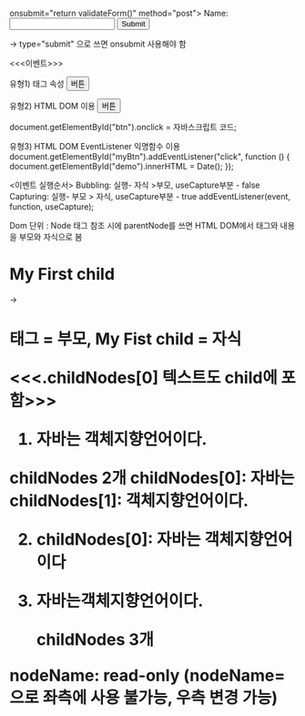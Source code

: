 onsubmit="return validateForm()" method="post">
  Name: <input type="text" name="fname">
  <input type="submit" value="Submit">
</form>
-> type="submit" 으로 쓰면 onsubmit 사용해야 함


<<<이벤트>>>

유형1) 태그 속성
<button onclick="자바스크립트 코드">버튼</button>

유형2) HTML DOM 이용
<button id="btn">버튼</button>

document.getElementById("btn").onclick = 자바스크립트 코드;

유형3) HTML DOM EventListener 익명함수 이용
    document.getElementById("myBtn").addEventListener("click", function () {
            document.getElementById("demo").innerHTML = Date();
        });

<이벤트 실행순서>
Bubbling: 실행- 자식 >부모, useCapture부분 - false
Capturing: 실행- 부모 > 자식, useCapture부분 - true
addEventListener(event, function, useCapture);

Dom 단위 : Node
태그 참조 시에 parentNode를 쓰면 
HTML DOM에서 태그와 내용을 부모와 자식으로 봄
<h1>My First child</h1>  -> <h1>태그 = 부모, My Fist child = 자식

<<<.childNodes[0] 텍스트도 child에 포함>>>

1) <p><b>자바는</b> 객체지향언어이다.</p>
childNodes 2개
childNodes[0]: <b>자바는</b>
childNodes[1]: 객체지향언어이다.

2) childNodes[0]: 자바는 객체지향언어이다

3) <p><b>자바는</b><span>객체지향언어</span>이다.</p> childNodes 3개

nodeName: read-only (nodeName= 으로 좌측에 사용 불가능, 우측 변경 가능)